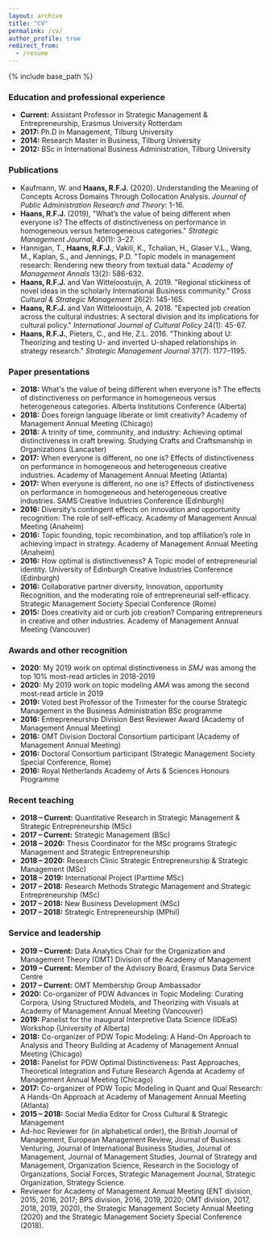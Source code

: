 ```yaml
---
layout: archive
title: "CV"
permalink: /cv/
author_profile: true
redirect_from:
  - /resume
---
```


{% include base_path %}

### Education and professional experience
* <b>Current:</b> Assistant Professor in Strategic Management & Entrepreneurship, Erasmus University Rotterdam
* <b>2017:</b> Ph.D in Management, Tilburg University
* <b>2014:</b> Research Master in Business, Tilburg University
* <b>2012:</b> BSc in International Business Administration, Tilburg University

### Publications
* Kaufmann, W. and <b>Haans, R.F.J.</b> (2020). Understanding the Meaning of Concepts Across Domains Through Collocation Analysis. <i>Journal of Public Administration Research and Theory</i>: 1-16.
* <b>Haans, R.F.J.</b> (2019), &quot;What’s the value of being different when everyone is? The effects of distinctiveness on performance in homogeneous versus heterogeneous categories.&quot; <i>Strategic Management Journal</i>, 40(1): 3–27.
* Hannigan, T., <b>Haans, R.F.J.</b>, Vakili, K., Tchalian, H., Glaser V.L., Wang, M., Kaplan, S., and Jennings, P.D. &quot;Topic models in management research: Rendering new theory from textual data.&quot; <i>Academy of Management Annals </i> 13(2): 586-632.
* <b>Haans, R.F.J.</b> and Van Witteloostuijn, A. 2019. &quot;Regional stickiness of novel ideas in the 
scholarly International Business community.&quot; <i>Cross Cultural & Strategic Management</i> 26(2): 145-165.
* <b>Haans, R.F.J.</b> and Van Witteloostuijn, A. 2018. &quot;Expected job creation across the cultural 
industries: A sectoral division and its implications for cultural policy.&quot; <i>International Journal of Cultural Policy</i> 24(1): 45-67.
* <b>Haans, R.F.J.</b>, Pieters, C., and He, Z.L. 2016. &quot;Thinking about U: Theorizing and testing U- and 
inverted U-shaped relationships in strategy research.&quot; <i>Strategic Management Journal</i> 37(7): 1177–1195.

### Paper presentations
* <b>2018:</b> What's the value of being different when everyone is? The effects of 
distinctiveness on performance in homogeneous versus heterogeneous categories. Alberta Institutions Conference (Alberta)
* <b>2018:</b> Does foreign language liberate or limit creativity? Academy of Management Annual Meeting (Chicago)
* <b>2018:</b> A trinity of time, community, and industry: Achieving optimal distinctiveness in craft brewing. Studying Crafts and Craftsmanship in Organizations (Lancaster)
* <b>2017:</b> When everyone is different, no one is? Effects of distinctiveness on performance 
in homogeneous and heterogeneous creative industries. Academy of Management Annual Meeting (Atlanta)
* <b>2017:</b> When everyone is different, no one is? Effects of distinctiveness on performance 
in homogeneous and heterogeneous creative industries. SAMS Creative Industries Conference (Edinburgh)
* <b>2016:</b> Diversity’s contingent effects on innovation and opportunity recognition: The 
role of self-efficacy. Academy of Management Annual Meeting (Anaheim)
* <b>2016:</b> Topic founding, topic recombination, and top affiliation’s role in achieving impact in strategy. Academy of Management Annual Meeting (Anaheim)
* <b>2016:</b> How optimal is distinctiveness? A Topic model of entrepreneurial identity. University of Edinburgh Creative Industries Conference (Edinburgh)
* <b>2016:</b> Collaborative partner diversity, Innovation, opportunity Recognition, and the moderating role of entrepreneurial self-efficacy. Strategic Management Society Special Conference (Rome)
* <b>2015:</b> Does creativity aid or curb job creation? Comparing entrepreneurs in creative and other industries. Academy of Management Annual Meeting (Vancouver)

### Awards and other recognition
* <b>2020:</b> My 2019 work on optimal distinctiveness in <i>SMJ</i> was among the top 10% most-read articles in 2018-2019
* <b>2020:</b> My 2019 work on topic modeling <i>AMA</i> was among the second most-read article in 2019
* <b>2019:</b> Voted best Professor of the Trimester for the course Strategic Management in the Business Administration BSc programme
* <b>2016:</b> Entrepreneurship Division Best Reviewer Award (Academy of Management Annual Meeting)
* <b>2016:</b> OMT Division Doctoral Consortium participant (Academy of Management 
Annual Meeting)
* <b>2016:</b> Doctoral Consortium participant (Strategic Management Society Special Conference, Rome)
* <b>2016:</b> Royal Netherlands Academy of Arts & Sciences Honours Programme

### Recent teaching
* <b>2018 – Current:</b> Quantitative Research in Strategic Management & Strategic Entrepreneurship (MSc)
* <b>2017 – Current:</b> Strategic Management (BSc)
* <b>2018 – 2020:</b> Thesis Coordinator for the MSc programs Strategic Management and Strategic Entrepreneurship
* <b>2018 – 2020:</b> Research Clinic Strategic Entrepreneurship & Strategic Management (MSc)
* <b>2018 – 2019:</b> International Project (Parttime MSc)
* <b>2017 – 2018:</b> Research Methods Strategic Management and Strategic Entrepreneurship (MSc)
* <b>2017 – 2018:</b> New Business Development (MSc)
* <b>2017 – 2018:</b> Strategic Entrepreneurship (MPhil)

### Service and leadership
* <b>2019 – Current:</b> Data Analytics Chair for the Organization and Management Theory (OMT) Division of the Academy of Management
* <b>2019 – Current:</b> Member of the Advisory Board, Erasmus Data Service Centre
* <b>2017 – Current:</b> OMT Membership Group Ambassador 
* <b>2020:</b> Co-organizer of PDW Advances in Topic Modeling: Curating Corpora, Using Structured Models, and Theorizing with Visuals at Academy of Management Annual Meeting (Vancouver)
* <b>2019:</b> Panelist for the inaugural Interpretive Data Science (IDEaS) Workshop 
(University of Alberta)
* <b>2018:</b> Co-organizer of PDW Topic Modeling: A Hand-On Approach to Analysis and Theory Building at Academy of Management Annual Meeting (Chicago)
* <b>2018:</b> Panelist for PDW Optimal Distinctiveness: Past Approaches, Theoretical Integration and Future Research Agenda at Academy of Management Annual Meeting (Chicago)
* <b>2017:</b> Co-organizer of PDW Topic Modeling in Quant and Qual Research: A Hands-On Approach at Academy of Management Annual Meeting (Atlanta)
* <b>2015 – 2018:</b> Social Media Editor for Cross Cultural & Strategic Management
* Ad-hoc Reviewer for (in alphabetical order), the British Journal of Management, European Management Review, Journal of Business Venturing, Journal of International Business Studies, Journal of Management, Journal of Management Studies, Journal of Strategy and Management, Organization Science, Research in the Sociology of Organizations, Social Forces, Strategic Management Journal, Strategic Organization, Strategy Science.
* Reviewer for Academy of Management Annual Meeting (ENT division, 2015, 2016, 2017; BPS division, 2016, 2019, 2020; OMT division, 2017, 2018, 2019, 2020), the Strategic Management Society Annual Meeting (2020) and the Strategic Management Society Special Conference (2018).

